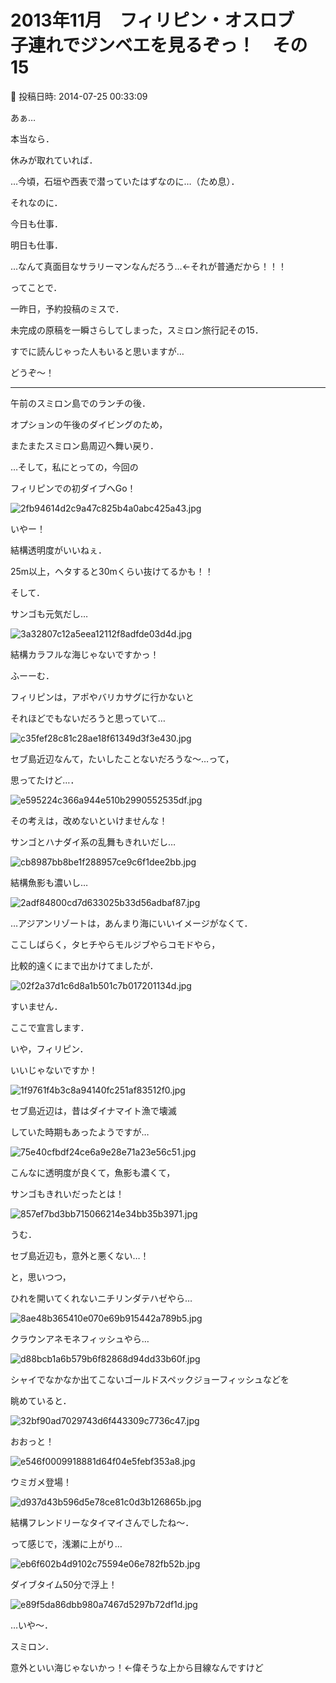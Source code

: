 # 2013年11月　フィリピン・オスロブ　子連れでジンベエを見るぞっ！　その15

📅 投稿日時: 2014-07-25 00:33:09

あぁ…


本当なら．


休みが取れていれば．


…今頃，石垣や西表で潜っていたはずなのに…（ため息）．





それなのに．


今日も仕事．


明日も仕事．


…なんて真面目なサラリーマンなんだろう…←それが普通だから！！！





ってことで．


一昨日，予約投稿のミスで．


未完成の原稿を一瞬さらしてしまった，スミロン旅行記その15．


すでに読んじゃった人もいると思いますが…


どうぞ～！


----





午前のスミロン島でのランチの後．


オプションの午後のダイビングのため，


またまたスミロン島周辺へ舞い戻り．


…そして，私にとっての，今回の


フィリピンでの初ダイブへGo！




![2fb94614d2c9a47c825b4a0abc425a43.jpg](images/2fb94614d2c9a47c825b4a0abc425a43.jpg)




いやー！


結構透明度がいいねぇ．


25m以上，ヘタすると30mくらい抜けてるかも！！





そして．


サンゴも元気だし…




![3a32807c12a5eea12112f8adfde03d4d.jpg](images/3a32807c12a5eea12112f8adfde03d4d.jpg)




結構カラフルな海じゃないですかっ！





ふーーむ．


フィリピンは，アポやバリカサグに行かないと


それほどでもないだろうと思っていて…




![c35fef28c81c28ae18f61349d3f3e430.jpg](images/c35fef28c81c28ae18f61349d3f3e430.jpg)




セブ島近辺なんて，たいしたことないだろうな～…って，


思ってたけど…．




![e595224c366a944e510b2990552535df.jpg](images/e595224c366a944e510b2990552535df.jpg)




その考えは，改めないといけませんな！





サンゴとハナダイ系の乱舞もきれいだし…




![cb8987bb8be1f288957ce9c6f1dee2bb.jpg](images/cb8987bb8be1f288957ce9c6f1dee2bb.jpg)




結構魚影も濃いし…




![2adf84800cd7d633025b33d56adbaf87.jpg](images/2adf84800cd7d633025b33d56adbaf87.jpg)




…アジアンリゾートは，あんまり海にいいイメージがなくて．


ここしばらく，タヒチやらモルジブやらコモドやら，


比較的遠くにまで出かけてましたが．




![02f2a37d1c6d8a1b501c7b017201134d.jpg](images/02f2a37d1c6d8a1b501c7b017201134d.jpg)




すいません．


ここで宣言します．


いや，フィリピン．


いいじゃないですか！




![1f9761f4b3c8a94140fc251af83512f0.jpg](images/1f9761f4b3c8a94140fc251af83512f0.jpg)




セブ島近辺は，昔はダイナマイト漁で壊滅


していた時期もあったようですが…




![75e40cfbdf24ce6a9e28e71a23e56c51.jpg](images/75e40cfbdf24ce6a9e28e71a23e56c51.jpg)




こんなに透明度が良くて，魚影も濃くて，


サンゴもきれいだったとは！




![857ef7bd3bb715066214e34bb35b3971.jpg](images/857ef7bd3bb715066214e34bb35b3971.jpg)




うむ．


セブ島近辺も，意外と悪くない…！





と，思いつつ，


ひれを開いてくれないニチリンダテハゼやら…




![8ae48b365410e070e69b915442a789b5.jpg](images/8ae48b365410e070e69b915442a789b5.jpg)




クラウンアネモネフィッシュやら…




![d88bcb1a6b579b6f82868d94dd33b60f.jpg](images/d88bcb1a6b579b6f82868d94dd33b60f.jpg)




シャイでなかなか出てこないゴールドスペックジョーフィッシュなどを


眺めていると．




![32bf90ad7029743d6f443309c7736c47.jpg](images/32bf90ad7029743d6f443309c7736c47.jpg)







おおっと！




![e546f0009918881d64f04e5febf353a8.jpg](images/e546f0009918881d64f04e5febf353a8.jpg)




ウミガメ登場！




![d937d43b596d5e78ce81c0d3b126865b.jpg](images/d937d43b596d5e78ce81c0d3b126865b.jpg)




結構フレンドリーなタイマイさんでしたね～．





って感じで，浅瀬に上がり…




![eb6f602b4d9102c75594e06e782fb52b.jpg](images/eb6f602b4d9102c75594e06e782fb52b.jpg)




ダイブタイム50分で浮上！




![e89f5da86dbb980a7467d5297b72df1d.jpg](images/e89f5da86dbb980a7467d5297b72df1d.jpg)







…いや～．


スミロン．


意外といい海じゃないかっ！←偉そうな上から目線なんですけど
